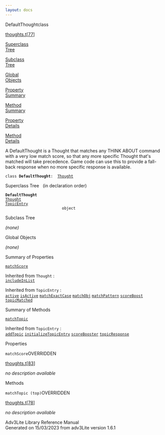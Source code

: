 ```yaml
---
layout: docs
---
```

<span class="title">DefaultThought</span><span class="type">class</span>

[thoughts.t](../file/thoughts.t.html)\[[77](../source/thoughts.t.html#77)\]

[Superclass  
Tree](#_SuperClassTree_)

[Subclass  
Tree](#_SubClassTree_)

[Global  
Objects](#_ObjectSummary_)

[Property  
Summary](#_PropSummary_)

[Method  
Summary](#_MethodSummary_)

[Property  
Details](#_Properties_)

[Method  
Details](#_Methods_)



A DefaultThought is a Thought that matches any THINK ABOUT command with
a very low match score, so that any more specific Thought that's matched
will take precedence. Game code can use this to provide a fall-back
response when no more specific response is available.

`class `**`DefaultThought`**` :   `[`Thought`](../object/Thought.html)



<span id="_SuperClassTree_"></span>



<span class="hdln">Superclass Tree</span>   (in declaration order)



**`DefaultThought`**  
[`Thought`](../object/Thought.html)  
[`TopicEntry`](../object/TopicEntry.html)  
`                         object`  
<span id="_SubClassTree_"></span>



<span class="hdln">Subclass Tree</span>  



*(none)* <span id="_ObjectSummary_"></span>



<span class="hdln">Global Objects</span>  



*(none)* <span id="_PropSummary_"></span>



<span class="hdln">Summary of Properties</span>  



[`matchScore`](#matchScore)

Inherited from `Thought` :  
[`includeInList`](../object/Thought.html#includeInList)

Inherited from `TopicEntry` :  
[`active`](../object/TopicEntry.html#active) [`isActive`](../object/TopicEntry.html#isActive) [`matchExactCase`](../object/TopicEntry.html#matchExactCase) [`matchObj`](../object/TopicEntry.html#matchObj) [`matchPattern`](../object/TopicEntry.html#matchPattern) [`scoreBoost`](../object/TopicEntry.html#scoreBoost) [`topicMatched`](../object/TopicEntry.html#topicMatched)

<span id="_MethodSummary_"></span>



<span class="hdln">Summary of Methods</span>  



[`matchTopic`](#matchTopic)



Inherited from `TopicEntry` :  
[`addTopic`](../object/TopicEntry.html#addTopic) [`initializeTopicEntry`](../object/TopicEntry.html#initializeTopicEntry) [`scoreBooster`](../object/TopicEntry.html#scoreBooster) [`topicResponse`](../object/TopicEntry.html#topicResponse)

<span id="_Properties_"></span>



<span class="hdln">Properties</span>  



<span id="matchScore"></span>

`matchScore`<span class="rem">OVERRIDDEN</span>

[thoughts.t](../file/thoughts.t.html)\[[83](../source/thoughts.t.html#83)\]



*no description available*



<span id="_Methods_"></span>



<span class="hdln">Methods</span>  



<span id="matchTopic"></span>

`matchTopic (top)`<span class="rem">OVERRIDDEN</span>

[thoughts.t](../file/thoughts.t.html)\[[78](../source/thoughts.t.html#78)\]



*no description available*





Adv3Lite Library Reference Manual  
Generated on 15/03/2023 from adv3Lite version 1.6.1


